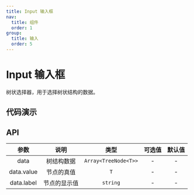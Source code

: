 ```yaml
---
title: Input 输入框
nav:
  title: 组件
  order: 1
group:
  title: 输入
  order: 5
---
```


# Input 输入框

树状选择器，用于选择树状结构的数据。

## 代码演示

<code src="./demo/basic.tsx"></code>

<code src="./demo/size.tsx"></code>


## API

| 参数 | 说明 | 类型 | 可选值 | 默认值 |
| :---: | :---: | :---: | :---: | :---: |
| data | 树结构数据 | `Array<TreeNode<T>>` | - | - |
| data.value | 节点的真值 | `T` | - | - |
| data.label | 节点的显示值 | `string` | - | - |